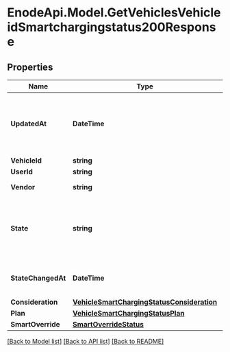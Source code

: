 # EnodeApi.Model.GetVehiclesVehicleidSmartchargingstatus200Response

## Properties

Name | Type | Description | Notes
------------ | ------------- | ------------- | -------------
**UpdatedAt** | **DateTime** | Time at which the SmartChargingStatus object was recalculated, whether or not any values actually changed | 
**VehicleId** | **string** | Vehicle ID | 
**UserId** | **string** | User ID | 
**Vendor** | **string** | Vendor of the Vehicle | 
**State** | **string** | An enum value that describes the current SmartCharging state of the vehicle. Every vehicle is in exactly one state, at all times | 
**StateChangedAt** | **DateTime** | Time at which the the &#39;state&#39; property transitioned to its current value | 
**Consideration** | [**VehicleSmartChargingStatusConsideration**](VehicleSmartChargingStatusConsideration.md) |  | 
**Plan** | [**VehicleSmartChargingStatusPlan**](VehicleSmartChargingStatusPlan.md) |  | 
**SmartOverride** | [**SmartOverrideStatus**](SmartOverrideStatus.md) |  | 

[[Back to Model list]](../README.md#documentation-for-models) [[Back to API list]](../README.md#documentation-for-api-endpoints) [[Back to README]](../README.md)

